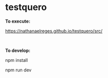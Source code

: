 # testquero

**To execute:**

https://nathanaelreges.github.io/testquero/src/  

<br/>  

**To develop:**

npm install

npm run dev
